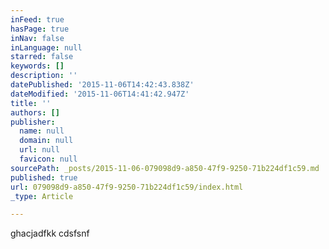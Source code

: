 ```yaml
---
inFeed: true
hasPage: true
inNav: false
inLanguage: null
starred: false
keywords: []
description: ''
datePublished: '2015-11-06T14:42:43.838Z'
dateModified: '2015-11-06T14:41:42.947Z'
title: ''
authors: []
publisher:
  name: null
  domain: null
  url: null
  favicon: null
sourcePath: _posts/2015-11-06-079098d9-a850-47f9-9250-71b224df1c59.md
published: true
url: 079098d9-a850-47f9-9250-71b224df1c59/index.html
_type: Article

---
```

ghacjadfkk cdsfsnf